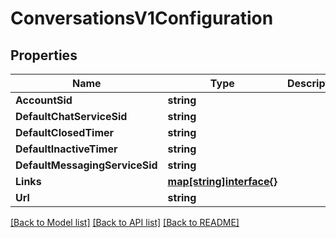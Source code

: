 # ConversationsV1Configuration

## Properties

Name | Type | Description | Notes
------------ | ------------- | ------------- | -------------
**AccountSid** | **string** |  | [optional] 
**DefaultChatServiceSid** | **string** |  | [optional] 
**DefaultClosedTimer** | **string** |  | [optional] 
**DefaultInactiveTimer** | **string** |  | [optional] 
**DefaultMessagingServiceSid** | **string** |  | [optional] 
**Links** | [**map[string]interface{}**](.md) |  | [optional] 
**Url** | **string** |  | [optional] 

[[Back to Model list]](../README.md#documentation-for-models) [[Back to API list]](../README.md#documentation-for-api-endpoints) [[Back to README]](../README.md)


